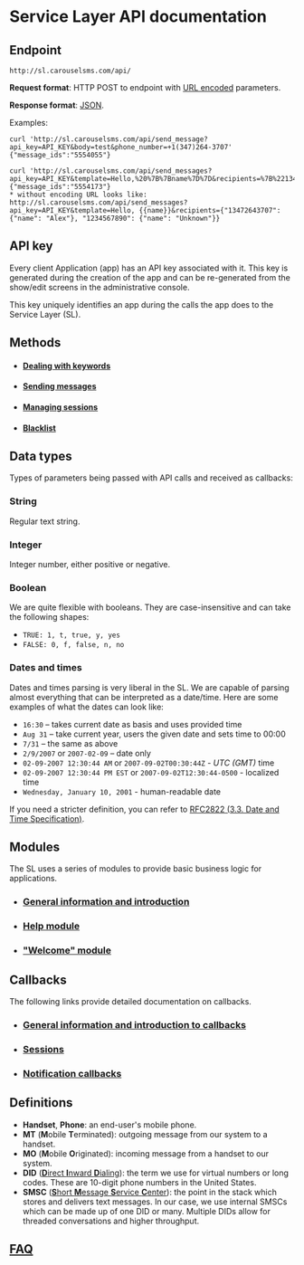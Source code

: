 Service Layer API documentation
===============================

Endpoint
-----

    http://sl.carouselsms.com/api/

**Request format**: HTTP POST to endpoint with [URL encoded](http://en.wikipedia.org/wiki/Percent-encoding) parameters.

**Response format**: [JSON](http://json.org).

Examples:

    curl 'http://sl.carouselsms.com/api/send_message?api_key=API_KEY&body=test&phone_number=+1(347)264-3707'
    {"message_ids":"5554055"}
 
    curl 'http://sl.carouselsms.com/api/send_messages?api_key=API_KEY&template=Hello,%20%7B%7Bname%7D%7D&recipients=%7B%2213472643707%22:%7B%22name%22:%22Alex%22%7D,%221234567890%22:%7B%22name%22:%22Unknown%22%7D%7D' 
    {"message_ids":"5554173"}
    * without encoding URL looks like: http://sl.carouselsms.com/api/send_messages?api_key=API_KEY&template=Hello, {{name}}&recipients={"13472643707": {"name": "Alex"}, "1234567890": {"name": "Unknown"}}
API key
--------

Every client Application (app) has an API key associated with it. This
key is generated during the creation of the app and can be re-generated
from the show/edit screens in the administrative console.

This key uniquely identifies an app during the calls the app does to the
Service Layer (SL).

Methods
---

- #### [Dealing with keywords](https://github.com/CarouselSMS/API/tree/master/sections/api/keywords.md)

- #### [Sending messages](https://github.com/CarouselSMS/API/tree/master/sections/api/messaging.md)

- #### [Managing sessions](https://github.com/CarouselSMS/API/tree/master/sections/api/sessions.md)

- #### [Blacklist](https://github.com/CarouselSMS/API/tree/master/sections/api/blacklist.md)

Data types
----------

Types of parameters being passed with API calls and received as callbacks:

### String

Regular text string.

### Integer

Integer number, either positive or negative.

### Boolean

We are quite flexible with booleans. They are case-insensitive and can take the following shapes:

-   `TRUE: 1, t, true, y, yes`
-   `FALSE: 0, f, false, n, no`

### Dates and times

Dates and times parsing is very liberal in the SL. We are capable of
parsing almost everything that can be interpreted as a date/time.
Here are some examples of what the dates can look like:

-   `16:30` – takes current date as basis and uses provided time
-   `Aug 31` – take current year, users the given date and sets time
    to 00:00
-   `7/31` – the same as above
-   `2/9/2007` or `2007-02-09` – date only
-   `02-09-2007 12:30:44 AM` or `2007-09-02T00:30:44Z` - *UTC (GMT)*
    time
-   `02-09-2007 12:30:44 PM EST` or `2007-09-02T12:30:44-0500` -
    localized time
-   `Wednesday, January 10, 2001` - human-readable date

If you need a stricter definition, you can refer to [RFC2822 (3.3. Date
and Time Specification)](http://www.faqs.org/rfcs/rfc2822.html).


Modules
-------

The SL uses a series of modules to provide basic business logic for applications.

- ### [General information and introduction](https://github.com/CarouselSMS/API/tree/master/sections/modules/module-general.md)

- ### [Help module](https://github.com/CarouselSMS/API/tree/master/sections/modules/module-help.md)

- ### ["Welcome" module](https://github.com/CarouselSMS/API/tree/master/sections/modules/module-welcome.md)


Callbacks
---------

The following links provide detailed documentation on callbacks.

- ### [General information and introduction to callbacks](https://github.com/CarouselSMS/API/tree/master/sections/api/callbacks-general.md)

- ### [Sessions](https://github.com/CarouselSMS/API/tree/master/sections/api/callbacks-sessions.md)

- ### [Notification callbacks](https://github.com/CarouselSMS/API/tree/master/sections/api/callbacks-notifications.md)

Definitions
-----------

-  **Handset**, **Phone**: an end-user's mobile phone.
-  **MT** (**M**obile **T**erminated): outgoing message from our system to a handset.
-  **MO** (**M**obile **O**riginated): incoming message from a handset to our system.
-  **DID** ([**D**irect **I**nward **D**ialing](http://en.wikipedia.org/wiki/Direct_inward_dialing)): the term we use for virtual numbers or long codes. These are 10-digit phone numbers in the United States.
-  **SMSC** ([**S**hort **M**essage **S**ervice **C**enter](http://en.wikipedia.org/wiki/Short_message_service_center)): the point in the stack which stores and delivers text messages. In our case, we use internal SMSCs which can be made up of one DID or many. Multiple DIDs allow for threaded conversations and higher throughput.

[FAQ](https://github.com/CarouselSMS/API/tree/master/FAQ.md)
----

